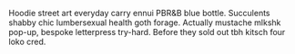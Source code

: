 Hoodie street art everyday carry ennui PBR&B blue bottle. Succulents shabby chic lumbersexual health goth forage. Actually mustache mlkshk pop-up, bespoke letterpress try-hard. Before they sold out tbh kitsch four loko cred.